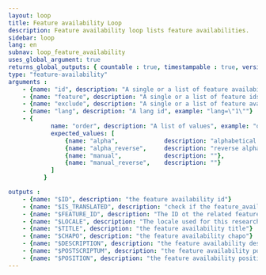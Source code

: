 ```yaml
---
layout: loop
title: Feature availability Loop
description: Feature availability loop lists feature availabilities.
sidebar: loop
lang: en
subnav: loop_feature_availability
uses_global_argument: true
returns_global_outputs: { countable : true, timestampable : true, versionable : false }
type: "feature-availability"
arguments :
    - {name: "id", description: "A single or a list of feature availability ids.", example: "id=\"2\", id=\"1,4,7\""}
    - {name: "feature", description: "A single or a list of feature ids.", example: "id=\"2\", id=\"1,4,7\""}
    - {name: "exclude", description: "A single or a list of feature availability ids to exclude.", example: "exclude=\"456,123\""}
    - {name: "lang", description: "A lang id", example: "lang=\"1\""}
    - {
            name: "order", description: "A list of values", example: "order=\"alpha_reverse\"", default: "manual",
            expected_values: [
                {name: "alpha",             description: "alphabetical order on title"},
                {name: "alpha_reverse",     description: "reverse alphabetical order on title"},
                {name: "manual",            description: ""},
                {name: "manual_reverse",    description: ""}
            ]
          }

outputs :
    - {name: "$ID", description: "the feature availability id"}
    - {name: "$IS_TRANSLATED", description: "check if the feature_availability is translated"}
    - {name: "$FEATURE_ID", description: "The ID ot the related feature"}
    - {name: "$LOCALE", description: "The locale used for this research"}
    - {name: "$TITLE", description: "the feature availability title"}
    - {name: "$CHAPO", description: "the feature availability chapo"}
    - {name: "$DESCRIPTION", description: "the feature availability description"}
    - {name: "$POSTSCRIPTUM", description: "the feature availability postscriptum"}
    - {name: "$POSITION", description: "the feature availability position"}
---
```

